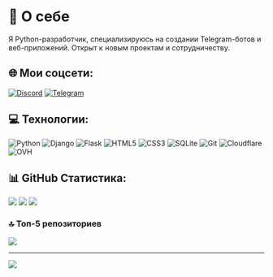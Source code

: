 # 💫 О себе
Я Python-разработчик, специализируюсь на создании Telegram-ботов и веб-приложений. Открыт к новым проектам и сотрудничеству.

## 🌐 Мои соцсети:
[![Discord](https://img.shields.io/badge/Discord-%237289DA.svg?logo=discord&logoColor=white)](https://discord.gg/xostapov) 
[![Telegram](https://img.shields.io/badge/Telegram-%237289DA.svg?logo=telegram&logoColor=white)](https://t.me/xostapov) 

## 💻 Технологии:
![Python](https://img.shields.io/badge/python-3670A0?style=for-the-badge&logo=python&logoColor=ffdd54) 
![Django](https://img.shields.io/badge/django-%23092E20.svg?style=for-the-badge&logo=django&logoColor=white) 
![Flask](https://img.shields.io/badge/flask-%23000.svg?style=for-the-badge&logo=flask&logoColor=white) 
![HTML5](https://img.shields.io/badge/html5-%23E34F26.svg?style=for-the-badge&logo=html5&logoColor=white) 
![CSS3](https://img.shields.io/badge/css3-%231572B6.svg?style=for-the-badge&logo=css3&logoColor=white) 
![SQLite](https://img.shields.io/badge/sqlite-%2307405e.svg?style=for-the-badge&logo=sqlite&logoColor=white) 
![Git](https://img.shields.io/badge/git-%23F05033.svg?style=for-the-badge&logo=git&logoColor=white)
![Cloudflare](https://img.shields.io/badge/Cloudflare-F38020?style=for-the-badge&logo=Cloudflare&logoColor=white) 
![OVH](https://img.shields.io/badge/ovh-%23123F6D.svg?style=for-the-badge&logo=ovh&logoColor=#123F6D)

## 📊 GitHub Статистика:
![](https://github-readme-stats.vercel.app/api?username=xostapov&theme=dark&hide_border=false&include_all_commits=false&count_private=false)
![](https://nirzak-streak-stats.vercel.app/?user=xostapov&theme=dark&hide_border=false)
![](https://github-readme-stats.vercel.app/api/top-langs/?username=xostapov&theme=dark&hide_border=false&include_all_commits=false&count_private=false&layout=compact)

### 🔝 Топ-5 репозиториев
![](https://github-contributor-stats.vercel.app/api?username=xostapov&limit=5&theme=dark&combine_all_yearly_contributions=true)

---
[![](https://visitcount.itsvg.in/api?id=xostapov&icon=0&color=0)](https://visitcount.itsvg.in)
